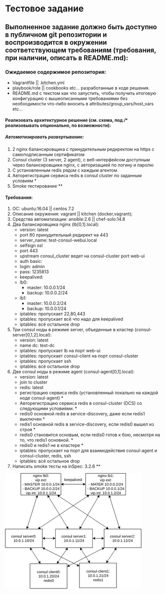 # Тестовое задание

## Выполненное задание должно быть доступно в публичном git репозитории и воспроизводится в окружении соответствующем требованиям (требования, при наличии, описать в README.md):

### Ожидаемое содержимое репозитория:
- Vagrantfile || .kitchen.yml
- playbook/role || cookbooks etc… разработанные в ходе решения.
- README.md с текстом как что запустить, чтобы получить итоговую конфигурацию с вышеописанными требованиями без необходимости что-либо вносить в attributes/group_vars/host_vars etc…

#### Реализовать архитектурное решение (см. схема, под */** реализовывать опционально, по возможности):
##### Автоматизировать развертывание:
1. 2 nginx балансировщика с принудительным редиректом на https с самоподписанным сертификатом
1. Consul cluster (3 server, 2 agent), c веб-интерфейсом доступным через балансировщики nginx, с авторизацией по логину и паролю
1. С установленным redis рядом с каждым агентом
1. Авторегистрация сервиса redis в consul cluster по заданным условиям *
1. Smoke тестирование **

#### Требования:
1. ОС: ubuntu:16.04 || centos 7.2
1. Описание окружения: vagrant || kitchen (docker,vagrant);
1. Средства автоматизации: ansible:2.6 || chef-solo:14.8
1. Два балансировщика nginx (lb[0,1].local):
    - version: latest
    - port 80 принудительный редирект на 443
    - server_name: test-consul-webui.local
    - selfsign ssl
    - port 443
    - upstream consul_cluster ведет на consul-cluster port web-ui
    - auth basic:
    - login: admin
    - pass: 1235813
    - keepalived:
    - lb0:
       - master: 10.0.0.1/24
       - backup: 10.0.0.2/24
    - lb1:
       - master: 10.0.0.2/24
       - backup: 10.0.0.1/24
    - iptables: пропускает 22,80,443
    - iptables: пропускает всё что надо для keepalived
    - iptables: всё остальное drop
1. Три consul ноды в режиме server, объеденные в кластер (consul-server[0,1,2].local):
    - version: latest
    - name dc: test-dc
    - iptables: пропускает lb на порт web-ui
    - iptables: пропускает consul-client на порт consul-cluster
    - iptables: пропускает ssh
    - iptables: всё остальное drop
1. Две consul ноды в режиме agent (consul-agent[0,1].local):
    - version: latest
    - join to cluster
    - redis: latest
    - регистрацию сервиса redis (установленный локально на каждой ноде consul-agent) *
    - Авторегистрацию сервиса redis в consul-cluster (DCS) со следующими условиями: *
    - redis0 основной redis в service-discovery, даже если redis1 выключен *
    - redis1 основной redis в service-discovery, если redis0 вышел из строя *
    - redis0 становится основым, если redis0 готов к бою, несмотря на то, что redis1 основной. *
    - redis0 и redis1 не в кластере *
    - iptables: пропускает на порт для взаимодействия consul-agent и consul-cluster, redis, ssh
    - iptables: всё остальное drop
1. Написать smoke тесты на inSpec: 3.2.6 **

![Схема](https://github.com/redj45/test_adm/blob/master/test_test_linux_adm%20(1).jpg)
